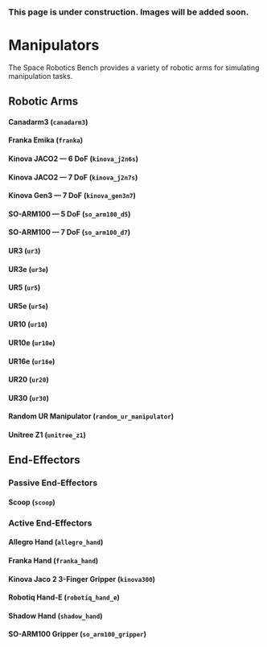 <div class="warning">

### This page is under construction. Images will be added soon.

</div>

# Manipulators

The Space Robotics Bench provides a variety of robotic arms for simulating manipulation tasks.

## Robotic Arms

#### Canadarm3 (`canadarm3`)

#### Franka Emika (`franka`)

#### Kinova JACO2 — 6 DoF (`kinova_j2n6s`)

#### Kinova JACO2 — 7 DoF (`kinova_j2n7s`)

#### Kinova Gen3 — 7 DoF (`kinova_gen3n7`)

#### SO-ARM100 — 5 DoF (`so_arm100_d5`)

#### SO-ARM100 — 7 DoF (`so_arm100_d7`)

#### UR3 (`ur3`)

#### UR3e (`ur3e`)

#### UR5 (`ur5`)

#### UR5e (`ur5e`)

#### UR10 (`ur10`)

#### UR10e (`ur10e`)

#### UR16e (`ur16e`)

#### UR20 (`ur20`)

#### UR30 (`ur30`)

#### Random UR Manipulator (`random_ur_manipulator`)

#### Unitree Z1 (`unitree_z1`)

## End-Effectors

### Passive End-Effectors

#### Scoop (`scoop`)

### Active End-Effectors

#### Allegro Hand (`allegro_hand`)

#### Franka Hand (`franka_hand`)

#### Kinova Jaco 2 3-Finger Gripper (`kinova300`)

#### Robotiq Hand-E (`robotiq_hand_e`)

#### Shadow Hand (`shadow_hand`)

#### SO-ARM100 Gripper (`so_arm100_gripper`)
